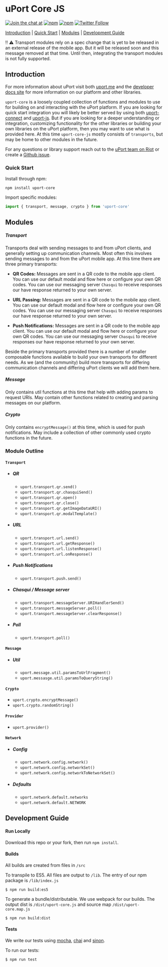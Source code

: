 # uPort Core JS

[![Join the chat at](https://img.shields.io/badge/Riot-Join%20chat-green.svg)](https://chat.uport.me/#/login)
[![npm](https://img.shields.io/npm/dt/uport-core.svg)](https://www.npmjs.com/package/uport-core)
[![npm](https://img.shields.io/npm/v/uport-core.svg)](https://www.npmjs.com/package/uport-core)
[![Twitter Follow](https://img.shields.io/twitter/follow/uport_me.svg?style=social&label=Follow)](https://twitter.com/uport_me)

[Introduction](#introduction) | [Quick Start](#quick-start) | [Modules](#modules) | [Development Guide](#development-guide)

:bangbang: :warning: Transport modules rely on a spec change that is yet to be released in an external release of the mobile app. But it will be released soon and this message removed at that time. Until then, integrating the transport modules is not fully supported.

## <a name="introduction"></a> Introduction

For more information about uPort visit both [uport.me](https://www.uport.me) and the [developer docs site](http://developer.uport.me) for more information on our platform and other libraries.

`uport-core` is a loosely coupled collection of functions and modules to use for building on and interacting with the uPort platform. If you are looking for quick start integration you will likely be better served by using both [uport-connect](https://github.com/uport-project/uport-connect) and [uport-js](https://github.com/uport-project/uport-js). But if you are looking for a deeper understanding or integration, customizing functionality for the other libraries or building your own libraries on the uPort platform, then you may want to use what is provided here. At this time `uport-core-js` mostly consists of `transports`, but may be home to other modules in the future.

For any questions or library support reach out to the [uPort team on Riot](https://chat.uport.me/#/login) or create a [Github issue](https://github.com/uport-project/uport-core-js/issues).

### <a name="quick-start"></a> Quick Start

Install through npm:

```shell
npm install uport-core
```
Import specific modules:

```javascript
import { transport, message, crypto } from 'uport-core'
```

## <a name="modules"></a> Modules

##### Transport

Transports deal with sending messages to and from uPort clients, and generally setting up communication channels. Most often this involves sending messages to and from the uPort mobile app. At this time there are three primary transports:

- **QR Codes:** Messages are sent in a QR code to the mobile app client. You can use our default modal and flow here or configure your own QR codes. You can use our messaging server `Chasqui` to receive responses our have response returned to your own server.

- **URL Passing:** Messages are sent in a QR code to the mobile app client. You can use our default modal and flow here or configure your own QR codes. You can use our messaging server `Chasqui` to receive responses our have response returned to your own server.

- **Push Notifications:** Messages are sent in a QR code to the mobile app client. You can use our default modal and flow here or configure your own QR codes. You can use our messaging server `Chasqui` to receive responses our have response returned to your own server.

Beside the primary transports provided there is a number of smaller composable functions available to build your own transports for different needs. As we (and the community) build more transports for differing communication channels and differing uPort clients we will add them here.

##### Message

Only contains util functions at this time that help with adding params to request URIs. May contain other functions related to creating and parsing messages on our platform.

##### Crypto

Only contains `encryptMessage()` at this time, which is used for push notifications. May include a collection of other commonly used crypto functions in the future.

### Module Outline

#### `Transport`

- ##### QR

    - `uport.transport.qr.send()`
    - `uport.transport.qr.chasquiSend()`
    - `uport.transport.qr.open()`
    - `uport.transport.qr.close()`
    - `uport.transport.qr.getImageDataURI()`
    - `uport.transport.qr.modalTemplate()`

- ##### URL

    - `uport.transport.url.send()`
    - `uport.transport.url.getResponse()`
    - `uport.transport.url.listenResponse()`
    - `uport.transport.url.onResponse()`

- ##### Push Notifications

    - `uport.transport.push.send()`

- ##### Chasqui / Message server

    - `uport.transport.messageServer.URIHandlerSend()`
    - `uport.transport.messageServer.poll()`
    - `uport.transport.messageServer.clearResponse()`

- ##### Poll

    - `uport.transport.poll()`

#### `Message`

  - ##### Util

    - `uport.message.util.paramsToUrlFragment()`
    - `uport.messasge.util.paramsToQueryString()`

#### `Crypto`

  - `uport.crypto.encryptMessage()`
  - `uport.crypto.randomString()`

#### `Provider`

  - `uport.provider()`

#### `Network`

  - ##### Config

    - `uport.network.config.network()`
    - `uport.network.config.networkSet()`
    - `uport.network.config.networkToNetworkSet()`

  - ##### Defaults

    - `uport.network.default.networks`
    - `uport.network.default.NETWORK`

## <a name="development-guide"></a> Development Guide

#### Run Locally

Download this repo or your fork, then run `npm install`.

#### <a name="build"></a> Builds

All builds are created from files in `/src`

To transpile to ES5. All files are output to `/lib`. The entry of our npm package is `/lib/index.js`

```shell
$ npm run build:es5
```

To generate a bundle/distributable. We use webpack for our builds. The output dist is `/dist/uport-core.js` and source map `/dist/uport-core.map.js`

```shell
$ npm run build:dist
```

#### <a name="test"></a> Tests

We write our tests using [mocha](http://mochajs.org), [chai](http://chaijs.com) and [sinon](http://sinonjs.org).

To run our tests:

```shell
$ npm run test
```

